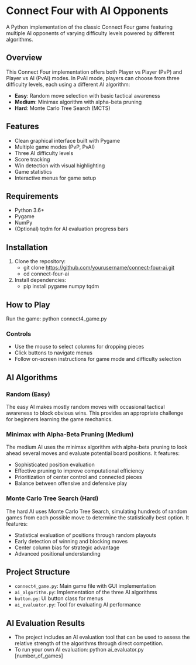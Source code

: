 # Connect Four with AI Opponents

A Python implementation of the classic Connect Four game featuring multiple AI opponents of varying difficulty levels powered by different algorithms.

## Overview

This Connect Four implementation offers both Player vs Player (PvP) and Player vs AI (PvAI) modes. In PvAI mode, players can choose from three difficulty levels, each using a different AI algorithm:

- **Easy**: Random move selection with basic tactical awareness
- **Medium**: Minimax algorithm with alpha-beta pruning
- **Hard**: Monte Carlo Tree Search (MCTS)

## Features

- Clean graphical interface built with Pygame
- Multiple game modes (PvP, PvAI)
- Three AI difficulty levels
- Score tracking
- Win detection with visual highlighting
- Game statistics
- Interactive menus for game setup

## Requirements

- Python 3.6+
- Pygame
- NumPy
- (Optional) tqdm for AI evaluation progress bars

## Installation

1. Clone the repository:
   - git clone https://github.com/yourusername/connect-four-ai.git
   - cd connect-four-ai
2. Install dependencies:
   - pip install pygame numpy tqdm

## How to Play

Run the game: python connect4_game.py

### Controls
- Use the mouse to select columns for dropping pieces
- Click buttons to navigate menus
- Follow on-screen instructions for game mode and difficulty selection

## AI Algorithms

### Random (Easy)
The easy AI makes mostly random moves with occasional tactical awareness to block obvious wins. This provides an appropriate challenge for beginners learning the game mechanics.

### Minimax with Alpha-Beta Pruning (Medium)
The medium AI uses the minimax algorithm with alpha-beta pruning to look ahead several moves and evaluate potential board positions. It features:

- Sophisticated position evaluation
- Effective pruning to improve computational efficiency
- Prioritization of center control and connected pieces
- Balance between offensive and defensive play

### Monte Carlo Tree Search (Hard)
The hard AI uses Monte Carlo Tree Search, simulating hundreds of random games from each possible move to determine the statistically best option. It features:

- Statistical evaluation of positions through random playouts
- Early detection of winning and blocking moves
- Center column bias for strategic advantage
- Advanced positional understanding

## Project Structure

- `connect4_game.py`: Main game file with GUI implementation
- `ai_algorithm.py`: Implementation of the three AI algorithms
- `button.py`: UI button class for menus
- `ai_evaluator.py`: Tool for evaluating AI performance

## AI Evaluation Results

- The project includes an AI evaluation tool that can be used to assess the relative strength of the algorithms through direct competition. 
- To run your own AI evaluation: python ai_evaluator.py [number_of_games]
